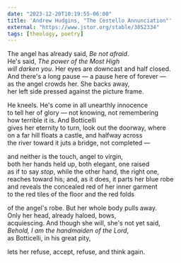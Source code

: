 ```yaml
---
date: "2023-12-20T10:19:55-06:00"
title: 'Andrew Hudgins, "The Cestello Annunciation"'
external: "https://www.jstor.org/stable/3852334"
tags: [theology, poetry]
---
```


The angel has already said, _Be not afraid_.  
He's said, _The power of the Most High_  
_will darken you_. Her eyes are downcast and half closed.  
And there's a long pause — a pause here of forever —  
as the angel crowds her. She backs away,  
her left side pressed against the picture frame.

He kneels. He's come in all unearthly innocence  
to tell her of glory — not knowing, not remembering  
how terrible it is. And Botticelli  
gives her eternity to turn, look out the doorway, where  
on a far hill floats a castle, and halfway across  
the river toward it juts a bridge, not completed —

and neither is the touch, angel to virgin,  
both her hands held up, both elegant, one raised  
as if to say _stop_, while the other hand, the right one,  
reaches toward his; and, as it does, it parts her blue robe  
and reveals the concealed red of her inner garment  
to the red tiles of the floor and the red folds

of the angel's robe. But her whole body pulls away.  
Only her head, already haloed, bows,  
acquiescing. And though she will, she's not yet said,  
_Behold, I am the handmaiden of the Lord_,  
as Botticelli, in his great pity,

lets her refuse, accept, refuse, and think again.
